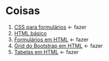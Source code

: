 # Coisas

1. [CSS para formulários](css_para_formulários.md) <- fazer
1. [HTML básico](html_básico.md)
1. [Formulários em HTML](formulários_em_html.md) <- fazer
1. [Grid do Bootstrap em HTML](grid_do_bootstrap_em_html.md) <- fazer
1. [Tabelas em HTML](tabelas_em_html.md) <- fazer

